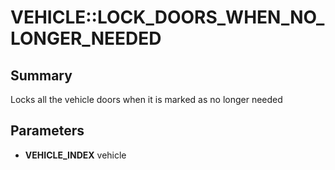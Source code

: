 # VEHICLE::LOCK_DOORS_WHEN_NO_LONGER_NEEDED

## Summary
Locks all the vehicle doors when it is marked as no longer needed

## Parameters
* **VEHICLE_INDEX** vehicle